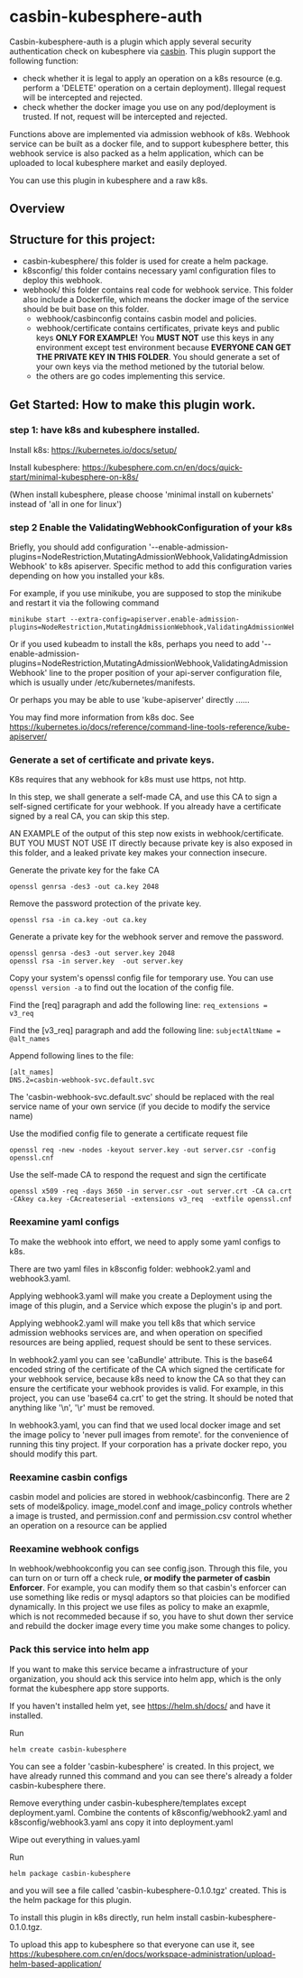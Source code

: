 # casbin-kubesphere-auth
Casbin-kubesphere-auth is a plugin which apply several security authentication check on kubesphere via [casbin](https://casbin.org/docs/en/overview). This plugin support the following function:
- check whether it is legal to apply an operation on a k8s resource (e.g. perform a 'DELETE' operation on a certain deployment). Illegal request will be intercepted and rejected.
- check whether the docker image you use on any pod/deployment is trusted. If not, request will be intercepted and rejected.

Functions above are implemented via admission webhook of k8s. Webhook service can be built as a docker file, and to support kubesphere better, this webhook service is also packed as a helm application, which can be uploaded to local kubesphere market and easily deployed.

You can use this plugin in kubesphere and a raw k8s.

## Overview
## Structure for this project:
- casbin-kubesphere/ this folder is used for create a helm package.
- k8sconfig/ this folder contains necessary yaml configuration files to deploy this webhook.
- webhook/ this folder contains real code for webhook service. This folder also include a Dockerfile, which means the docker image of the service should be buit base on this folder. 
    - webhook/casbinconfig contains casbin model and policies.
    - webhook/certificate contains certificates, private keys and public keys **ONLY FOR EXAMPLE!** You **MUST NOT** use this keys in any environment except test environment because **EVERYONE CAN GET THE PRIVATE KEY IN THIS FOLDER**. You should generate a set of your own keys via the method metioned by the tutorial below.
    - the others are go codes implementing this service.

## Get Started: How to make this plugin work.
### step 1: have k8s and kubesphere installed.
Install k8s: <https://kubernetes.io/docs/setup/>

Install kubesphere: <https://kubesphere.com.cn/en/docs/quick-start/minimal-kubesphere-on-k8s/>

(When install kubesphere, please choose 'minimal install on kubernets' instead of 'all in one for linux')

### step 2 Enable the ValidatingWebhookConfiguration of your k8s
Briefly, you should add configuration '--enable-admission-plugins=NodeRestriction,MutatingAdmissionWebhook,ValidatingAdmissionWebhook' to k8s apiserver. Specific method to add this configuration varies depending on how you installed your k8s. 

For example, if you use minikube, you are supposed to stop the minikube and restart it via the following command 
```shell
minikube start --extra-config=apiserver.enable-admission-plugins=NodeRestriction,MutatingAdmissionWebhook,ValidatingAdmissionWebhook
```
Or if you used kubeadm to install the k8s, perhaps you need to add '--enable-admission-plugins=NodeRestriction,MutatingAdmissionWebhook,ValidatingAdmissionWebhook' line to the proper position of your api-server configuration file, which is usually under /etc/kubernetes/manifests.

Or perhaps you may be able to use 'kube-apiserver' directly
......


You may find more information from k8s doc. See <https://kubernetes.io/docs/reference/command-line-tools-reference/kube-apiserver/>

### Generate a set of certificate and private keys.
K8s requires that any webhook for k8s must use https, not http.

In this step, we shall generate a self-made CA, and use this CA to sign a self-signed certificate for your webhook. If you already have a certificate signed by a real CA, you can skip this step. 

AN EXAMPLE of the output of this step now exists in webhook/certificate. BUT YOU MUST NOT USE IT directly because private key is also exposed in this folder, and a leaked private key makes your connection insecure.

Generate the private key for the fake CA
```
openssl genrsa -des3 -out ca.key 2048
```

Remove the password protection of the private key.
``` 
openssl rsa -in ca.key -out ca.key
```

Generate a private key for the webhook server and remove the password.
```
openssl genrsa -des3 -out server.key 2048
openssl rsa -in server.key  -out server.key 
```

Copy your system's openssl config file for temporary use. You can use `openssl version -a` to find out the location of the config file.

Find the \[req\] paragraph and add the following line: `req_extensions = v3_req`

Find the \[v3_req\] paragraph and add the following line: `subjectAltName = @alt_names`

Append following lines to the file:
```
[alt_names]
DNS.2=casbin-webhook-svc.default.svc
```
The 'casbin-webhook-svc.default.svc' should be replaced with the real service name of your own service (if you decide to modify the service name)

Use the modified config file to generate a certificate request file
```
openssl req -new -nodes -keyout server.key -out server.csr -config openssl.cnf 
```

Use the self-made CA to respond the request and sign the certificate
```
openssl x509 -req -days 3650 -in server.csr -out server.crt -CA ca.crt  -CAkey ca.key -CAcreateserial -extensions v3_req  -extfile openssl.cnf 
```


### Reexamine yaml configs
To make the webhook into effort, we need to apply some yaml configs to k8s.

There are two yaml files in k8sconfig folder: webhook2.yaml and webhook3.yaml.

Applying webhook3.yaml will make you create a Deployment using the image of this plugin, and a Service which expose the plugin's ip and port.

Applying webhook2.yaml will make you tell k8s that which service admission webhooks services are, and when operation on specified resources are being applied, request should be sent to these services.

In webhook2.yaml you can see 'caBundle' attribute. This is the base64 encoded string of the  certificate of the CA which signed the certificate for your webhook service, because k8s need to know the CA so that they can ensure the certificate your webhook provides is valid. For example, in this project, you can use 'base64 ca.crt' to get the string. It should be noted that anything like '\n',
'\r' must be removed.

In webhook3.yaml, you can find that we used local docker image and set the image policy to 'never pull images from remote'. for the convenience of running this tiny project. If your corporation has a private docker repo, you should modify this part.
### Reexamine casbin configs
casbin model and policies are stored in webhook/casbinconfig. There are 2 sets of model&policy. image_model.conf and image_policy controls whether a image is trusted, and permission.conf and permission.csv control whether an operation on a resource can be applied

### Reexamine webhook configs
In webhook/webhookconfig you can see config.json. Through this file, you can turn on or turn off a check rule, **or modify the parmeter of casbin Enforcer**. For example, you can modify them so that casbin's enforcer can use something like redis or mysql adaptors  so that ploicies can be modified dynamically. In this project we use files as policy to make an exapmle, which is not recommeded because if so, you have to shut down ther service and rebuild the docker image every time you make some changes to policy.  

### Pack this service into helm app 
If you want to make this service became a infrastructure of your organization, you should ack this service into helm app, which is the only format the kubesphere app store supports. 

If you haven't installed helm yet, see <https://helm.sh/docs/> and have it installed.



Run
```
helm create casbin-kubesphere
```
You can see a folder 'casbin-kubesphere' is created. In this project, we have already runned this command and you can see there's already a folder casbin-kubesphere there.

Remove everything under casbin-kubesphere/templates except deployment.yaml. Combine the contents of k8sconfig/webhook2.yaml and k8sconfig/webhook3.yaml ans copy it into deployment.yaml

Wipe out everything in values.yaml

Run 
```
helm package casbin-kubesphere
```
and you will see a file called 'casbin-kubesphere-0.1.0.tgz' created. This is the helm package for this plugin.

To install this plugin in k8s directly, run helm install casbin-kubesphere-0.1.0.tgz.

To upload this app to kubesphere so that everyone can use it, see <https://kubesphere.com.cn/en/docs/workspace-administration/upload-helm-based-application/>







